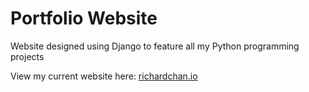 # Portfolio Website

Website designed using Django to feature all my Python programming projects

View my current website here: [richardchan.io](richardchan.io)
